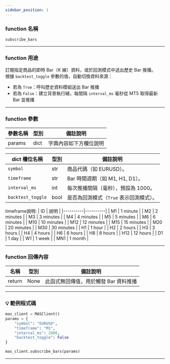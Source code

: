 ```yaml
---
sidebar_position: 1
---
```

### function 名稱

`subscribe_bars`

---

### function 用途

訂閱指定商品的即時 Bar（K 線）資料，或於回測模式中送出歷史 Bar 推播。  
根據 `backtest_toggle` 參數的值，自動切換資料來源：

- 若為 `True`：呼叫歷史資料模組送出 Bar 推播  
- 若為 `False`：建立背景執行緒，每間隔 `interval_ms` 毫秒從 MT5 取得最新 Bar 並推播

---

### function 參數

| 參數名稱 | 型別 | 備註說明 |
|----------|------|----------|
| params   | dict | 字典內容如下方欄位說明 |

| dict 欄位名稱    | 型別   | 備註說明 |
|------------------|--------|----------|
| `symbol`         | str    | 商品代碼（如 EURUSD）。 |
| `timeframe`      | str    | Bar 時間週期（如 M1, H1, D1）。 |
| `interval_ms`    | int    | 每次推播間隔（毫秒），預設為 1000。 |
| `backtest_toggle`| bool   | 是否為回測模式（`True` 表示回測模式）。 |

timeframe說明:
| ID | 說明 |
|----------|----------|
| M1 | 1 minute | 
| M2 | 2 minutes | 
| M3 | 3 minutes | 
| M4 | 4 minutes | 
| M5 | 5 minutes | 
| M6 | 6 minutes | 
| M10 | 10 minutes | 
| M12 | 12 minutes | 
| M15 | 15 minutes | 
| M20 | 20 minutes | 
| M30 | 30 minutes | 
| H1 | 1 hour | 
| H2 | 2 hours | 
| H3 | 3 hours | 
| H4 | 4 hours | 
| H6 | 6 hours | 
| H8 | 8 hours | 
| H12 | 12 hours | 
| D1 | 1 day | 
| W1 | 1 week | 
| MN1 | 1 month | 

---

### function 回傳內容

| 名稱   | 型別 | 備註說明                          |
|--------|------|-----------------------------------|
| return | None | 此函式無回傳值，用於觸發 Bar 資料推播 |

---

### 💡 範例程式碼

```python
mas_client = MASClient()
params = {
    "symbol": "EURUSD",
    "timeframe": "M1",
    "interval_ms": 2000,
    "backtest_toggle": False
}

mas_client.subscribe_bars(params)
```
---